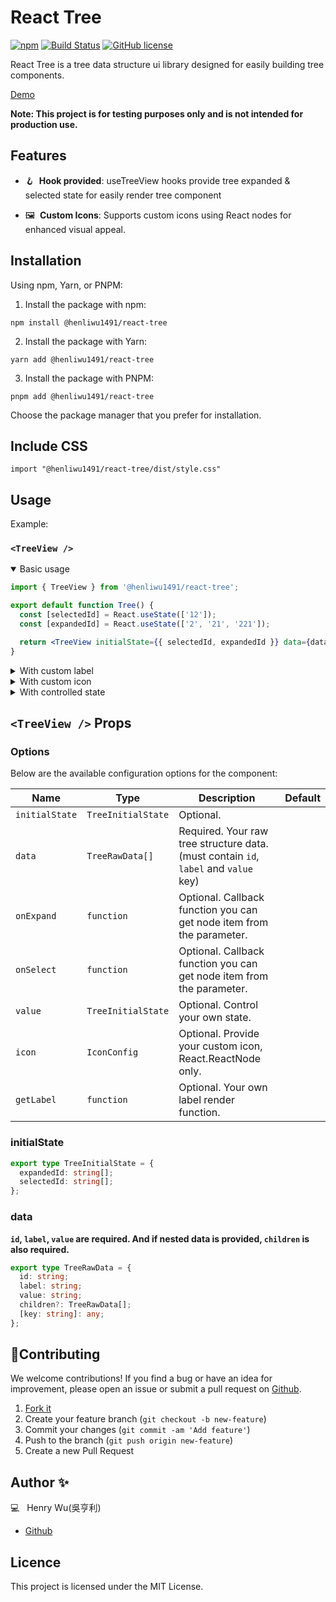 # React Tree

[![npm](https://img.shields.io/npm/v/@henliwu1491/react-tree.svg?style=flat-square)](https://www.npmjs.com/package/@henliwu1491/react-tree)
[![Build Status](https://img.shields.io/github/actions/workflow/status/@henliwu1491/react-tree/main.yml?branch=main&style=flat-square)](https://github.com/henry-wu-1130/react-tree/actions/workflows/main.yml)
[![GitHub license](https://img.shields.io/badge/license-MIT-blue.svg?style=flat-square)](https://raw.githubusercontent.com/henliwu1491/react-tree/main/LICENSE.txt)

React Tree is a tree data structure ui library designed for easily building tree components.

[Demo](https://stackblitz.com/edit/vitejs-vite-x4q3p7?file=index.html,src%2FApp.tsx,package.json,src%2Fmain.tsx,package-lock.json&terminal=dev)

**Note: This project is for testing purposes only and is not intended for production use.**

## Features

- 🪝&nbsp; **Hook provided**: useTreeView hooks provide tree expanded & selected state for easily render tree component

- 🖼️&nbsp; **Custom Icons**: Supports custom icons using React nodes for enhanced visual appeal.

## Installation

Using npm, Yarn, or PNPM:

1. Install the package with npm:

```
npm install @henliwu1491/react-tree
```

2. Install the package with Yarn:

```
yarn add @henliwu1491/react-tree
```

3. Install the package with PNPM:

```
pnpm add @henliwu1491/react-tree
```

Choose the package manager that you prefer for installation.

## Include CSS

```
import "@henliwu1491/react-tree/dist/style.css"
```

## Usage

Example:

### `<TreeView />`

<details open>
  <summary>Basic usage</summary>

```jsx
import { TreeView } from '@henliwu1491/react-tree';

export default function Tree() {
  const [selectedId] = React.useState(['12']);
  const [expandedId] = React.useState(['2', '21', '221']);

  return <TreeView initialState={{ selectedId, expandedId }} data={data} />;
}
```

</details>

<details>
  <summary>With custom label</summary>

```jsx
import { TreeView } from '@henliwu1491/react-tree';

export default function Tree() {
  const [selectedId] = React.useState(['12']);
  const [expandedId] = React.useState(['2', '21', '221']);

  return (
    <TreeView
      initialState={{ selectedId, expandedId }}
      data={data}
      getLabel={(item) => {
        if (item.type === 'leaf') {
          return (
            <div className="flex">
              <div>Leaf: {item.label}</div>
            </div>
          );
        }
        return item.label;
      }}
    />
  );
}
```

</details>

<details>
  <summary>With custom icon</summary>

```jsx
import { TreeView } from '@henliwu1491/react-tree';

export default function Tree() {
  const [selectedId] = React.useState(['12']);
  const [expandedId] = React.useState(['2', '21', '221']);

  return (
    <TreeView
      initialState={{ selectedId, expandedId }}
      data={data}
      icon={{
        expand: '▲',
        collapse: '▼',
        leaf: '🌱',
        checked: '☑',
        unchecked: '☐',
        indeterminate: '-', // Or <span>your custom React component</span>
      }}
    />
  );
}
```

</details>

<details>
  <summary>With controlled state</summary>

```jsx
export default function Tree() {
  const [selectedId, setSelectedId] = React.useState(['12']);
  const [expandedId, setExpandedId] = React.useState(['2', '21', '221']);

  return (
    <TreeView
      value={{ selectedId, expandedId }}
      data={data}
      idName="value"
      onExpand={(item) => {
        setExpandedId((prev) =>
          prev.length === 0
            ? [item.value]
            : prev.indexOf(item.value) === -1
              ? [...prev, item.value]
              : prev.filter((id) => id !== item.value)
        );
      }}
      onSelect={(item) => {
        setSelectedId((prev) =>
          prev.length === 0
            ? [item.value]
            : prev.indexOf(item.value) === -1
              ? [...prev, item.value]
              : prev.filter((id) => id !== item.value)
        );
      }}
    />
  );
}
```

</details>

## `<TreeView />` Props

### Options

Below are the available configuration options for the component:

| Name           | Type               | Description                                                                          | Default |
| -------------- | ------------------ | ------------------------------------------------------------------------------------ | ------- |
| `initialState` | `TreeInitialState` | Optional.                                                                            |         |
| `data`         | `TreeRawData[]`    | Required. Your raw tree structure data. (must contain `id`, `label` and `value` key) |         |
| `onExpand`     | `function`         | Optional. Callback function you can get node item from the parameter.                |         |
| `onSelect`     | `function`         | Optional. Callback function you can get node item from the parameter.                |         |
| `value`        | `TreeInitialState` | Optional. Control your own state.                                                    |         |
| `icon`         | `IconConfig`       | Optional. Provide your custom icon, React.ReactNode only.                            |         |
| `getLabel`     | `function`         | Optional. Your own label render function.                                            |         |

### initialState

```ts
export type TreeInitialState = {
  expandedId: string[];
  selectedId: string[];
};
```

### data

**`id`, `label`, `value` are required. And if nested data is provided, `children` is also required.**

```ts
export type TreeRawData = {
  id: string;
  label: string;
  value: string;
  children?: TreeRawData[];
  [key: string]: any;
};
```

## 🤝Contributing

We welcome contributions! If you find a bug or have an idea for improvement, please open an issue or submit a pull request on [Github](https://github.com/henry-wu-1130/react-tree-node).

1. [Fork it](https://github.com/mevlutcantuna/react-beautiful-timeline/fork)
2. Create your feature branch (`git checkout -b new-feature`)
3. Commit your changes (`git commit -am 'Add feature'`)
4. Push to the branch (`git push origin new-feature`)
5. Create a new Pull Request

## Author ✨

💻 &nbsp; Henry Wu(吳亨利)

<!-- - [LinkedIn](https://linkedin.com/in/mevlutcantuna) -->

- [Github](https://github.com/henry-wu-1130)

## Licence

This project is licensed under the MIT License.
